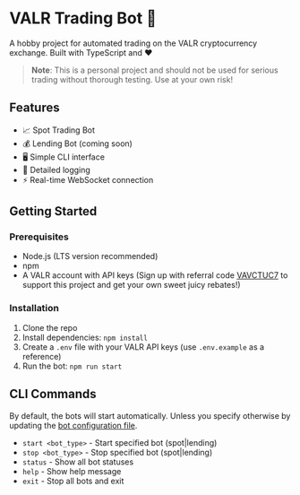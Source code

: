 # VALR Trading Bot 🤖

A hobby project for automated trading on the VALR cryptocurrency exchange. Built with TypeScript and ❤️

> **Note**: This is a personal project and should not be used for serious trading without thorough testing. Use at your own risk!

## Features

- 📈 Spot Trading Bot
- 💰 Lending Bot (coming soon)
- 🖥️ Simple CLI interface
- 📝 Detailed logging
- ⚡ Real-time WebSocket connection

## Getting Started

### Prerequisites

- Node.js (LTS version recommended)
- npm
- A VALR account with API keys (Sign up with referral code [VAVCTUC7](https://www.valr.com/invite/VAVCTUC7) to support this project and get your own sweet juicy rebates!)

### Installation

1. Clone the repo
2. Install dependencies: `npm install`
3. Create a `.env` file with your VALR API keys (use `.env.example` as a reference)
4. Run the bot: `npm run start`

## CLI Commands

By default, the bots will start automatically. Unless you specify otherwise by updating the [bot configuration file](src/config/botConfig.ts).

- `start <bot_type>` - Start specified bot (spot|lending)
- `stop <bot_type>` - Stop specified bot (spot|lending)
- `status` - Show all bot statuses
- `help` - Show help message
- `exit` - Stop all bots and exit
